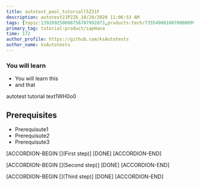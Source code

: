 ```yaml
---
title: autotest_pool_tutoriall5Z31F
description: autotest2JP2Z6_10/20/2020 11:06:53 AM
tags: [topic:139269250608756787992873,products:tech/73554900100700000996,tutorial:experience/advanced]
primary_tag: tutorial:product/sapHana
time: 172
author_profile: https://github.com/ksAutotests
author_name: ksAutotests
---
```

### You will learn
- You will learn this
- and that

autotest tutorial text1WH0o0

## Prerequisites
- Prerequisute1
- Prerequisute2
- Prerequisute3

[ACCORDION-BEGIN [](First step)]
[DONE]
[ACCORDION-END]

[ACCORDION-BEGIN [](Second step)]
[DONE]
[ACCORDION-END]

[ACCORDION-BEGIN [](Third step)]
[DONE]
[ACCORDION-END]

